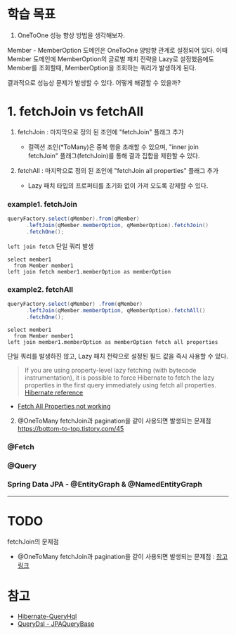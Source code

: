 # 학습 목표

1. OneToOne 성능 향상 방법을 생각해보자.

Member - MemberOption 도메인은 OneToOne 양방향 관계로 설정되어 있다.
이때 Member 도메인에 MemberOption의 글로벌 패치 전략을 Lazy로 설정했음에도
Member를 조회할때, MemberOption을 조회하는 쿼리가 발생하게 된다.

결과적으로 성능상 문제가 발생할 수 있다. 어떻게 해결할 수 있을까?
     
# 1. fetchJoin vs fetchAll

1. fetchJoin : 마지막으로 정의 된 조인에 "fetchJoin" 플래그 추가
    - 컬렉션 조인(*ToMany)은 중복 행을 초래할 수 있으며, "inner join fetchJoin" 플래그(fetchJoin)를 통해 결과 집합을 제한할 수 있다.
    
2. fetchAll : 마지막으로 정의 된 조인에 "fetchJoin all properties" 플래그 추가
    - Lazy 패치 타입의 프로퍼티를 초기화 없이 가져 오도록 강제할 수 있다.

### example1. fetchJoin

``` java
queryFactory.select(qMember).from(qMember)
      .leftJoin(qMember.memberOption, qMemberOption).fetchJoin()
      .fetchOne();
```
`left join fetch` 단일 쿼리 발생
``` text
select member1 
  from Member member1 
left join fetch member1.memberOption as memberOption  
```

### example2. fetchAll

``` java
queryFactory.select(qMember) .from(qMember)
      .leftJoin(qMember.memberOption, qMemberOption).fetchAll()
      .fetchOne();
```

``` text
select member1 
  from Member member1 
left join member1.memberOption as memberOption fetch all properties
```

단일 쿼리를 발생하진 않고, Lazy 패치 전략으로 설정된 필드 값을 즉시 사용할 수 있다.

>If you are using property-level lazy fetching (with bytecode instrumentation), it is possible to force Hibernate to fetch the lazy properties in the first query immediately using fetch all properties.
>[Hibernate reference](https://docs.jboss.org/hibernate/core/3.3/reference/en/html/queryhql.html)
   
- [Fetch All Properties not working](https://forum.hibernate.org/viewtopic.php?p=2249643)

 2. @OneToMany fetchJoin과 pagination을 같이 사용되면 발생되는 문제점
 https://bottom-to-top.tistory.com/45
 
 ### @Fetch
 
 ### @Query
 
 ### Spring Data JPA - @EntityGraph & @NamedEntityGraph
 
 
 ---
 # TODO
 
fetchJoin의 문제점
 
- @OneToMany fetchJoin과 pagination을 같이 사용되면 발생되는 문제점 : [참고 링크](https://bottom-to-top.tistory.com/45)
  
 # 참고 
 
 - [Hibernate-QueryHql](https://docs.jboss.org/hibernate/core/3.3/reference/en/html/queryhql.html)
 - [QueryDsl - JPAQueryBase](http://www.querydsl.com/static/querydsl/4.0.4/apidocs/com/querydsl/jpa/JPAQueryBase.html)
